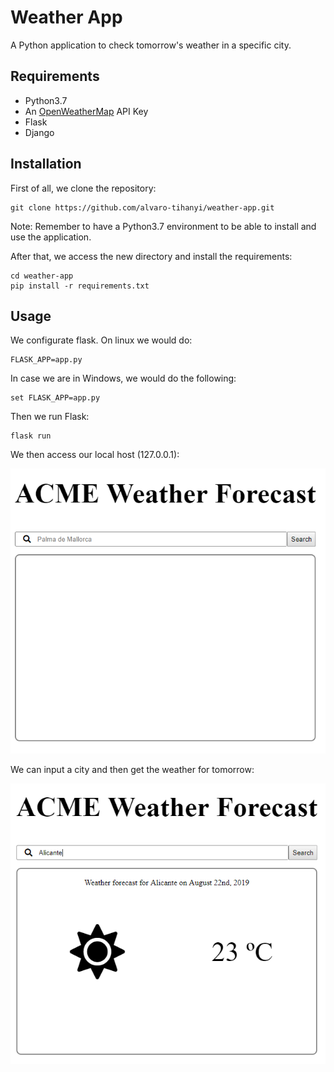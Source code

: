 # Weather App

A Python application to check tomorrow's weather in a specific city.

## Requirements
* Python3.7
* An [OpenWeatherMap](https://openweathermap.org/) API Key
* Flask
* Django

## Installation
First of all, we clone the repository:

    git clone https://github.com/alvaro-tihanyi/weather-app.git
Note: Remember to have a Python3.7 environment to be able to install and use the application.

After that, we access the new directory and install the requirements:
  
    cd weather-app
    pip install -r requirements.txt


## Usage
We configurate flask. On linux we would do:

    FLASK_APP=app.py

In case we are in Windows, we would do the following:

    set FLASK_APP=app.py
    
Then we run Flask:

    flask run
    
We then access our local host (127.0.0.1):

![Empty index screen](https://raw.githubusercontent.com/alvaro-tihanyi/weather-app/flask_integration/documentation/images/doc_capture_1.PNG)

We can input a city and then get the weather for tomorrow:

![Empty index screen](https://raw.githubusercontent.com/alvaro-tihanyi/weather-app/flask_integration/documentation/images/doc_capture_2.PNG)
